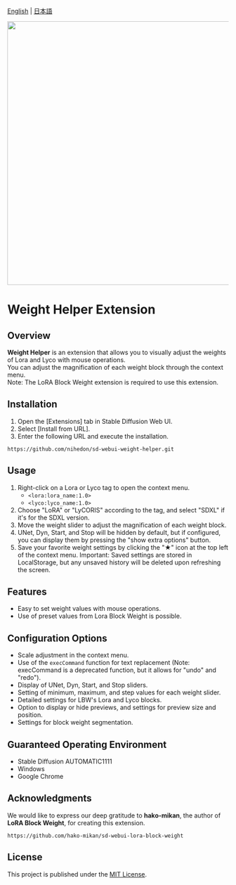 [English](README.md) | [日本語](README_JP.md)

<img src="https://github.com/nihedon/sd-webui-weight-helper/assets/66118290/729fee90-90cc-4db3-9a9f-1655a57b9c8e" height="600px">

# Weight Helper Extension

## Overview

**Weight Helper** is an extension that allows you to visually adjust the weights of Lora and Lyco with mouse operations.<br>
You can adjust the magnification of each weight block through the context menu.<br>
Note: The LoRA Block Weight extension is required to use this extension.

## Installation

1. Open the [Extensions] tab in Stable Diffusion Web UI.
2. Select [Install from URL].
3. Enter the following URL and execute the installation.
```
https://github.com/nihedon/sd-webui-weight-helper.git
```

## Usage

1. Right-click on a Lora or Lyco tag to open the context menu.
   - `<lora:lora_name:1.0>`
   - `<lyco:lyco_name:1.0>`
2. Choose "LoRA" or "LyCORIS" according to the tag, and select "SDXL" if it's for the SDXL version.
3. Move the weight slider to adjust the magnification of each weight block.
4. UNet, Dyn, Start, and Stop will be hidden by default, but if configured, you can display them by pressing the "show extra options" button.
5. Save your favorite weight settings by clicking the "★" icon at the top left of the context menu.
   Important: Saved settings are stored in LocalStorage, but any unsaved history will be deleted upon refreshing the screen.

## Features

- Easy to set weight values with mouse operations.
- Use of preset values from Lora Block Weight is possible.

## Configuration Options

- Scale adjustment in the context menu.
- Use of the `execCommand` function for text replacement (Note: execCommand is a deprecated function, but it allows for "undo" and "redo").
- Display of UNet, Dyn, Start, and Stop sliders.
- Setting of minimum, maximum, and step values for each weight slider.
- Detailed settings for LBW's Lora and Lyco blocks.
- Option to display or hide previews, and settings for preview size and position.
- Settings for block weight segmentation.

## Guaranteed Operating Environment

- Stable Diffusion AUTOMATIC1111
- Windows
- Google Chrome

## Acknowledgments

We would like to express our deep gratitude to **hako-mikan**, the author of **LoRA Block Weight**, for creating this extension.
```
https://github.com/hako-mikan/sd-webui-lora-block-weight
```

## License

This project is published under the [MIT License](LICENSE).
